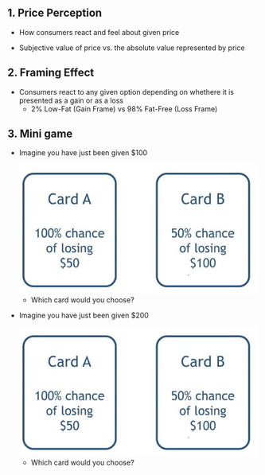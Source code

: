## 1. Price Perception

- How consumers react and feel about given price

- Subjective value of price vs. the absolute value represented by price

## 2. Framing Effect

- Consumers react to any given option depending on whethere it is presented as a gain or as a loss
    - 2% Low-Fat (Gain Frame) vs 98% Fat-Free (Loss Frame)

## 3. Mini game

- Imagine you have just been given $100

    <img src="Img/06_Considering_Consumer_Price_Perceptions_The_Framing_Effect_1.jpg">

    - Which card would you choose?

- Imagine you have just been given $200

    <img src="Img/06_Considering_Consumer_Price_Perceptions_The_Framing_Effect_1.jpg">

    - Which card would you choose?

